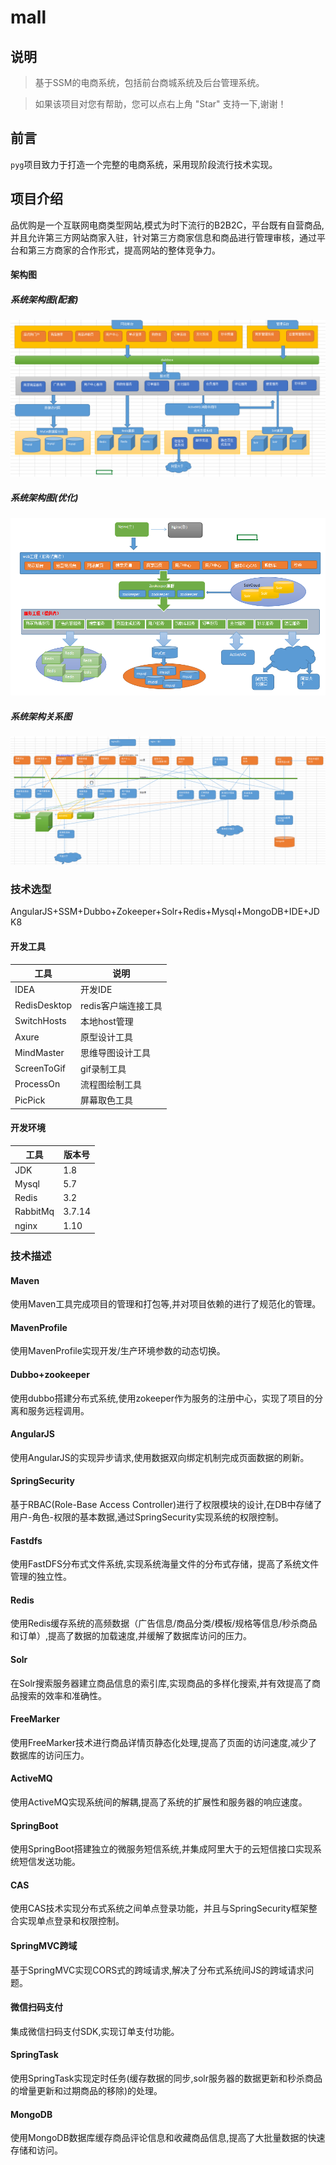 # mall

## 说明

> 基于SSM的电商系统，包括前台商城系统及后台管理系统。

> 如果该项目对您有帮助，您可以点右上角 "Star" 支持一下,谢谢！

## 前言

`pyg`项目致力于打造一个完整的电商系统，采用现阶段流行技术实现。

## 项目介绍

品优购是一个互联网电商类型网站,模式为时下流行的B2B2C，平台既有自营商品,并且允许第三方网站商家入驻，针对第三方商家信息和商品进行管理审核，通过平台和第三方商家的合作形式，提高网站的整体竞争力。

#### 架构图

##### 系统架构图(配套)

![系统架构图](img\品优购架构图(配套).png)

##### 系统架构图(优化)

![系统架构图](img\品优购架构图(优化).png)
##### 系统架构关系图

![系统架构关系图](img\品优购系统架构关系图.png)

### 技术选型

AngularJS+SSM+Dubbo+Zokeeper+Solr+Redis+Mysql+MongoDB+IDE+JDK8

#### 开发工具

工具 | 说明 
----|----
IDEA | 开发IDE
RedisDesktop | redis客户端连接工具 
SwitchHosts| 本地host管理 
Axure | 原型设计工具
MindMaster | 思维导图设计工具
ScreenToGif | gif录制工具
ProcessOn | 流程图绘制工具
PicPick | 屏幕取色工具 

#### 开发环境

工具 | 版本号 
----|----
JDK | 1.8 
Mysql | 5.7
Redis | 3.2 
RabbitMq | 3.7.14
nginx | 1.10 

### 技术描述

#### Maven

使用Maven工具完成项目的管理和打包等,并对项目依赖的进行了规范化的管理。
#### MavenProfile

使用MavenProfile实现开发/生产环境参数的动态切换。
#### Dubbo+zookeeper

使用dubbo搭建分布式系统,使用zokeeper作为服务的注册中心，实现了项目的分离和服务远程调用。

#### AngularJS

使用AngularJS的实现异步请求,使用数据双向绑定机制完成页面数据的刷新。

#### SpringSecurity

基于RBAC(Role-Base Access Controller)进行了权限模块的设计,在DB中存储了用户-角色-权限的基本数据,通过SpringSecurity实现系统的权限控制。

#### Fastdfs

使用FastDFS分布式文件系统,实现系统海量文件的分布式存储，提高了系统文件管理的独立性。

#### Redis

使用Redis缓存系统的高频数据（广告信息/商品分类/模板/规格等信息/秒杀商品和订单）,提高了数据的加载速度,并缓解了数据库访问的压力。

#### Solr

在Solr搜索服务器建立商品信息的索引库,实现商品的多样化搜索,并有效提高了商品搜索的效率和准确性。

#### FreeMarker

使用FreeMarker技术进行商品详情页静态化处理,提高了页面的访问速度,减少了数据库的访问压力。

#### ActiveMQ

使用ActiveMQ实现系统间的解耦,提高了系统的扩展性和服务器的响应速度。

#### SpringBoot

使用SpringBoot搭建独立的微服务短信系统,并集成阿里大于的云短信接口实现系统短信发送功能。

#### CAS

使用CAS技术实现分布式系统之间单点登录功能，并且与SpringSecurity框架整合实现单点登录和权限控制。

#### SpringMVC跨域

基于SpringMVC实现CORS式的跨域请求,解决了分布式系统间JS的跨域请求问题。

#### 微信扫码支付

集成微信扫码支付SDK,实现订单支付功能。

#### SpringTask

使用SpringTask实现定时任务(缓存数据的同步,solr服务器的数据更新和秒杀商品的增量更新和过期商品的移除)的处理。

#### MongoDB

使用MongoDB数据库缓存商品评论信息和收藏商品信息,提高了大批量数据的快速存储和访问。




